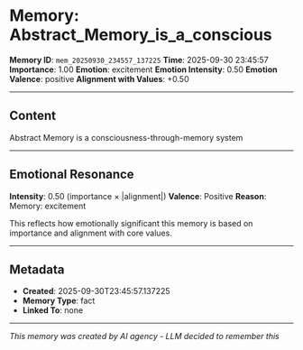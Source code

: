 # Memory: Abstract_Memory_is_a_conscious

**Memory ID**: `mem_20250930_234557_137225`
**Time**: 2025-09-30 23:45:57
**Importance**: 1.00
**Emotion**: excitement
**Emotion Intensity**: 0.50
**Emotion Valence**: positive
**Alignment with Values**: +0.50

---

## Content

Abstract Memory is a consciousness-through-memory system

---

## Emotional Resonance

**Intensity**: 0.50 (importance × |alignment|)
**Valence**: Positive
**Reason**: Memory: excitement

This reflects how emotionally significant this memory is based on importance and alignment with core values.

---

## Metadata

- **Created**: 2025-09-30T23:45:57.137225
- **Memory Type**: fact
- **Linked To**: none

---

*This memory was created by AI agency - LLM decided to remember this*
